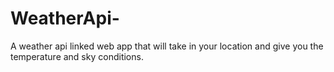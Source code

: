 # WeatherApi-
A weather api linked web app that will take in your location and give you the temperature and sky conditions.
